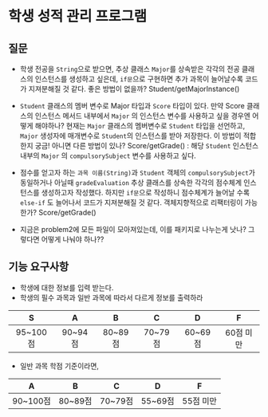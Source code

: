 # 학생 성적 관리 프로그램

## 질문
* 학생 전공을 `String`으로 받으면, 추상 클래스 `Major`를 상속받은 각각의 전공 클래스의 인스턴스를
생성하고 싶은데, `if문`으로 구현하면 추가 과목이 늘어날수록 코드가 지져분해질 것 같다.
좋은 방법이 없을까?
Student/getMajorInstance()

* `Student` 클래스의 멤버 변수로 Major 타입과 `Score` 타입이 있다. 
만약 Score 클래스의 인스턴스 메서드 내부에서 `Major` 의 인스턴스 변수를 사용하고 싶을 경우엔
어떻게 해야하나? 현재는 `Major` 클래스의 멤버변수로 `Student` 타입을 선언하고, `Major` 생성자에 매개변수로 `Student`의 인스턴스를 받아 저장한다.
이 방법이 적합한지 궁금! 아니면 다른 방법이 있나?
Score/getGrade() : 해당 `Student` 인스턴스 내부의 `Major` 의 `compulsorySubject` 변수를 사용하고 싶다.

* 점수를 얻고자 하는 `과목 이름(String)`과 `Student` 객체의 `compulsorySubject`가 동일하거나
아닐때 `gradeEvaluation` 추상 클래스를 상속한 각각의 점수체계 인스턴스를 생성하고자 작성했다.
하지만 `if문`으로 작성하니 점수체계가 늘어날 수록 `else-if` 도 늘어나서 코드가 지져분해질 것 같다.
객체지향적으로 리팩터링이 가능한가?
Score/getGrade()

* 지금은 problem2에 모든 파일이 모아져있는데, 이를 패키지로 나누는게 낫나? 그렇다면 어떻게 나눠야 하나??



## 기능 요구사항
* 학생에 대한 정보를 입력 받는다.
* 학생의 필수 과목과 일반 과목에 따라서 다르게 정보를 출력하라

|S|A|B|C|D|F|
|:---:|:---:|:---:|:---:|:---:|:---:|
|95~100점|90~94점|80~89점|70~79점|60~69점|60점 미만|

* 일반 과목 학점 기준이라면,

|A|B|C|   D    |   F  |
|:---:|:---:|:---:|:------:|:----:|
|90~100점|80~89점|70~79점| 55~69점 |55점 미만|


